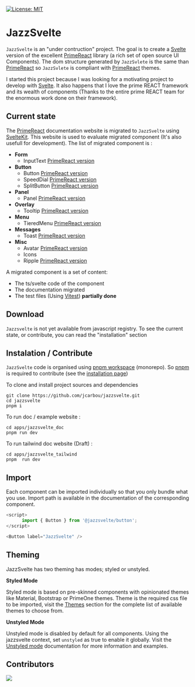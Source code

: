 [![License: MIT](https://img.shields.io/badge/License-MIT-yellow.svg)](https://opensource.org/licenses/MIT)

# JazzSvelte

`JazzSvelte` is an "under contruction" project. The goal is to create a [Svelte](https://svelte.dev/) version of the excellent [PrimeReact](https://primereact.org/) library  (a rich set of open source UI Components). The dom structure generated by `JazzSvlete` is the same than [PrimeReact](https://primereact.org/) so `JazzSvlete` is compliant with [PrimeReact](https://primereact.org/) themes.

I started this project because I was looking for a motivating project to develop with  [Svelte](https://svelte.dev/). It also happens that I love the prime REACT framework and its wealth of components (Thanks to the entire prime REACT team for the enormous work done on their framework).

## Current state

The [PrimeReact](https://primereact.org/) documentation website is migrated to `JazzSvelte` using [SvelteKit](https://kit.svelte.dev/). This website is used to evaluate migrated component (It's also usefull for development). The list of migrated component is :
- **Form**
   - InputText [PrimeReact version](https://primereact.org/inputtext/)
- **Button**
   - Button [PrimeReact version](https://primereact.org/button/)
   - SpeedDial [PrimeReact version](https://primereact.org/speeddial/)
   - SplitButton [PrimeReact version](https://primereact.org/splitbutton/)
- **Panel**
   - Panel [PrimeReact version](https://primereact.org/panel/)
- **Overlay**
   - Tooltip [PrimeReact version](https://primereact.org/tooltip/)
- **Menu**
    - TieredMenu  [PrimeReact version](https://primereact.org/tooltip/)
- **Messages**
   - Toast [PrimeReact version](https://primereact.org/toast/)
- **Misc**
   - Avatar [PrimeReact version](https://primereact.org/avatar/)
   - Icons
   - Ripple [PrimeReact version](https://primereact.org/ripple/)

A migrated component is a set of content:
- The ts/svelte code of the component
- The documentation migrated
- The test files (Using [Vitest](https://vitest.dev/)) **partially done**

## Download

`Jazzsvelte` is not yet available from javascript registry. To see the current state, or contribute, you can read the "installation" section

## Instalation / Contribute

`JazzSvelte` code is organised using [pnpm workspace](https://pnpm.io/workspaces)  (monorepo). So [pnpm](https://pnpm.io) is required to contribute (see the [installation page](https://pnpm.io/installation))

To clone and install project sources and dependencies

```
git clone https://github.com/jcarbou/jazzsvelte.git
cd jazzsvelte
pnpm i
```

To run doc / example website :

```
cd apps/jazzsvelte_doc
pnpm run dev
```` 

To run tailwind doc website (Draft) :

```
cd apps/jazzsvelte_tailwind
pnpm  run dev
```

## Import

Each component can be imported individually so that you only bundle what you use. Import path is available in the documentation of the corresponding component.

```javascript
<script>      
      import { Button } from '@jazzsvelte/button';
</script>

<Button label="JazzSvelte" />
```

## Theming

JazzSvelte has two theming has modes; styled or unstyled.

**Styled Mode**

Styled mode is based on pre-skinned components with opinionated themes like Material, Bootstrap or PrimeOne themes. Theme is the required css file to be imported, visit the [Themes](https://jazzsvelte.org/theming) section for the complete list of available themes to choose from.

**Unstyled Mode**

Unstyled mode is disabled by default for all components. Using the jazzsvelte context, set `unstyled` as true to enable it globally. Visit the [Unstyled mode](https://jazzsvelte.org/unstyled) documentation for more information and examples.

## Contributors

<a href="https://github.com/jcarbou/jazzsvelte/graphs/contributors">
  <img src="https://contrib.rocks/image?repo=jcarbou/jazzsvelte" />
</a>
